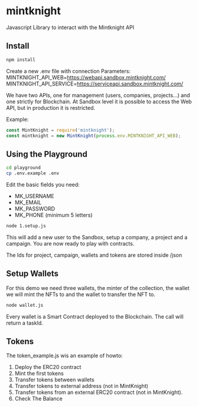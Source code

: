 # mintknight
Javascript Library to interact with the Mintknight API

## Install
```bash
npm install
```

Create a new .env file with connection Parameters:
MINTKNIGHT_API_WEB=https://webapi.sandbox.mintknight.com/
MINTKNIGHT_API_SERVICE=https://serviceapi.sandbox.mintknight.com/

We have two APIs, one for management (users, companies, projects...) and one strictly for Blockchain. At Sandbox level it is possible to access the Web API, but in production it is restricted.

Example:
```javascript
const MintKnight = require('mintknight');
const mintknight = new MintKnight(process.env.MINTKNIGHT_API_WEB);
```

## Using the Playground
```bash
cd playground
cp .env.example .env
```
Edit the basic fields you need:
- MK_USERNAME
- MK_EMAIL
- MK_PASSWORD
- MK_PHONE
(minimum 5 letters)

```bash
node 1.setup.js
```

This will add a new user to the Sandbox, setup a company, a project and a campaign.
You are now ready to play with contracts.

The Ids for project, campaign, wallets and tokens are stored inside /json

## Setup Wallets
For this demo we need three wallets, the minter of the collection, the wallet we will mint the NFTs to and the wallet to transfer the NFT to.

```bash
node wallet.js
```
Every wallet is a Smart Contract deployed to the Blockchain. The call will return a taskId.

## Tokens

The token_example.js wis an example of howto:
1. Deploy the ERC20 contract
2. Mint the first tokens
3. Transfer tokens between wallets
4. Transfer tokens to external address (not in MintKnight)
5. Transfer tokens from an external ERC20 contract (not in MintKnight).
6. Check The Balance
